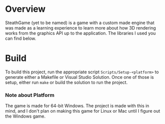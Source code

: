 # Overview

SteathGame (yet to be named) is a game with a custom made engine that was made as a learning experience to learn more about how 3D rendering works from the graphics API up to the application. The libraries I used you can find below.

# Build

To build this project, run the appropriate script `Scripts/Setup-<platform>` to generate either a Makefile or Visual Studio Solution. Once one of those is setup, either run `make` or build the solution to run the project.

### Note about Platform
The game is made for 64-bit Windows. The project is made with this in mind, and I don't plan on making this game for Linux or Mac until I figure out the Windows game.